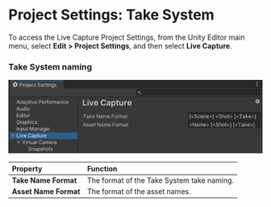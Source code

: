 # Project Settings: Take System

To access the Live Capture Project Settings, from the Unity Editor main menu, select **Edit > Project Settings**, and then select **Live Capture**.

### Take System naming

![](images/ref-window-project-settings-take-system.png)

| **Property**           | **Function**                                                 |
| :--------------------- | :----------------------------------------------------------- |
| __Take Name Format__   | The format of the Take System take naming.                   |
| __Asset Name Format__  | The format of the asset names.               |
